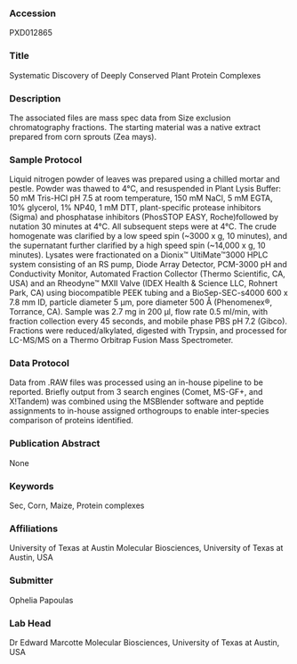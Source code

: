 ### Accession
PXD012865

### Title
Systematic Discovery of Deeply Conserved Plant Protein Complexes

### Description
The associated files are mass spec data from Size exclusion chromatography fractions.  The starting material was a native extract prepared from corn sprouts (Zea mays).

### Sample Protocol
Liquid nitrogen powder of leaves was prepared using a chilled mortar and pestle.  Powder was thawed to 4°C, and resuspended in Plant Lysis Buffer: 50 mM Tris-HCl pH 7.5 at room temperature, 150 mM NaCl, 5 mM EGTA, 10% glycerol, 1% NP40, 1 mM DTT, plant-specific protease inhibitors (Sigma) and phosphatase inhibitors (PhosSTOP EASY, Roche)followed by nutation 30 minutes at 4°C.  All subsequent steps were at 4°C.  The crude homogenate was clarified by a low speed spin (~3000 x g, 10 minutes), and the supernatant further clarified by a high speed spin (~14,000 x g, 10 minutes). Lysates were fractionated on a Dionix™ UltiMate™3000 HPLC system consisting of an RS pump, Diode Array Detector, PCM-3000 pH and Conductivity Monitor, Automated Fraction Collector (Thermo Scientific, CA, USA) and an Rheodyne™ MXII Valve (IDEX Health & Science LLC, Rohnert Park, CA) using biocompatible PEEK tubing and a BioSep-SEC-s4000 600 x 7.8 mm ID, particle diameter 5 µm, pore diameter 500 Å (Phenomenex®, Torrance, CA).  Sample was 2.7 mg in 200 µl, flow rate 0.5 ml/min, with fraction collection every 45 seconds, and mobile phase PBS pH 7.2 (Gibco).  Fractions were reduced/alkylated, digested with Trypsin, and processed for LC-MS/MS on a Thermo Orbitrap Fusion Mass Spectrometer.

### Data Protocol
Data from .RAW files was processed using an in-house pipeline to be reported. Briefly output from 3 search engines (Comet, MS-GF+, and X!Tandem) was combined using the MSBlender software and peptide assignments to in-house assigned orthogroups to enable inter-species comparison of proteins identified.

### Publication Abstract
None

### Keywords
Sec, Corn, Maize, Protein complexes

### Affiliations
University of Texas at Austin
Molecular Biosciences, University of Texas at Austin, USA

### Submitter
Ophelia Papoulas

### Lab Head
Dr Edward Marcotte
Molecular Biosciences, University of Texas at Austin, USA



